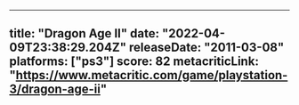 
---
title: "Dragon Age II"
date: "2022-04-09T23:38:29.204Z"
releaseDate: "2011-03-08"
platforms: ["ps3"]
score: 82
metacriticLink: "https://www.metacritic.com/game/playstation-3/dragon-age-ii"
---
